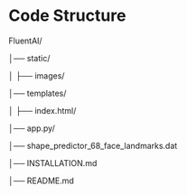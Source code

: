 # Code Structure

FluentAI/

│── static/

│   ├── images/   
                  
│── templates/

│   ├── index.html/  
              
│── app.py/      
                
│── shape_predictor_68_face_landmarks.dat   

│── INSTALLATION.md          
                          
│── README.md               
